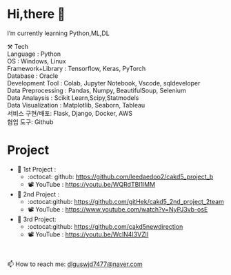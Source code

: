# Hi,there 👋
I’m currently learning Python,ML,DL

   ⚒️ Tech  
    Language : Python   
    OS : Windows, Linux  
    Framework+Library : Tensorflow, Keras, PyTorch  
    Database : Oracle  
    Development Tool : Colab, Jupyter Notebook, Vscode, sqldeveloper  
    Data Preprocessing : Pandas, Numpy, BeautifulSoup, Selenium  
    Data Analaysis : Scikit Learn,Scipy,Statmodels  
    Data Visualization : Matplotlib, Seaborn, Tableau  
    서비스 구현/배포: Flask, Django, Docker, AWS   
    협업 도구: Github  
    
   
   
 # Project 
 - 💬 1st Project :
   -   :octocat: github:  https://github.com/leedaedoo2/cakd5_project_b 
   -   📽️ YouTube :  https://youtu.be/WQRdTBl1lMM
-   💬 2nd Project : 
    -   :octocat:github: https://github.com/gitHek/cakd5_2nd_project_2team 
    -   📽️ YouTube : https://www.youtube.com/watch?v=NyPJ3vb-osE 
-  💬 3rd Project:  
   - :octocat:github: https://github.com/cakd5newdirection
   -  📽️ YouTube : https://youtu.be/WclN4I3VZlI

    
    
    
</br>    

    
 📫 How to reach me: dlguswjd7477@naver.com
<!--
**hyunjung28/hyunjung28** is a ✨ _special_ ✨ repository because its `README.md` (this file) appears on your GitHub profile.

Here are some ideas to get you started:

- 🔭 I’m currently working on ...
- 🌱 
- 👯 I’m looking to collaborate on ...
- 🤔 I’m looking for help with ...
- 
- 📫 How to reach me: dlguswjd7477@naver.com
- 😄 Pronouns: ...
- ⚡ Fun fact: ...
-->
